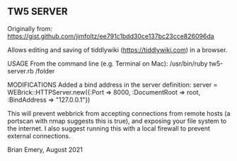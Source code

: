 ## TW5 SERVER
Originally from:
https://gist.github.com/jimfoltz/ee791c1bdd30ce137bc23cce826096da

Allows editing and saving of tiddlywiki (https://tiddlywiki.com) in a browser.

USAGE
From the command line (e.g. Terminal on Mac):
/usr/bin/ruby tw5-server.rb /folder

MODIFICATIONS
Added a bind address in the server definition:
server = WEBrick::HTTPServer.new({:Port => 8000, :DocumentRoot => root, :BindAddress => "127.0.0.1"})

This will prevent webbrick from accepting connections from remote hosts (a portscan with nmap 
suggests this is true), and exposing your file system to the internet. I also suggest running 
this with a local firewall to prevent external connections.

Brian Emery, August 2021
